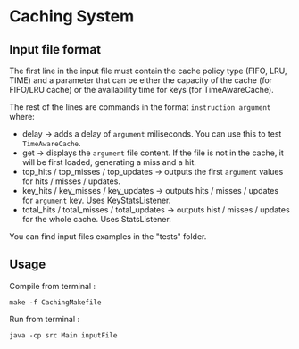 # Caching System

## Input file format

The first line in the input file must contain the cache policy type (FIFO, LRU,
TIME) and a parameter that can be either the capacity of the cache (for FIFO/LRU
cache) or the availability time for keys (for TimeAwareCache).

The rest of the lines are commands in the format `instruction argument` where:
   * delay -> adds a delay of `argument` miliseconds. You can use this to
	test `TimeAwareCache`.
   * get -> displays the `argument` file content. If the file is not in the
	cache, it will be first loaded, generating a miss and a hit.
   * top_hits / top_misses / top_updates -> outputs the first `argument` values
     for hits / misses / updates.
   * key_hits / key_misses / key_updates -> outputs hits / misses / updates
     for `argument` key. Uses KeyStatsListener.
   * total_hits / total_misses / total_updates -> outputs hist / misses / updates
     for the whole cache. Uses StatsListener.

You can find input files examples in the "tests" folder.

## Usage

Compile from terminal :

	make -f CachingMakefile

Run from terminal :

	java -cp src Main inputFile

